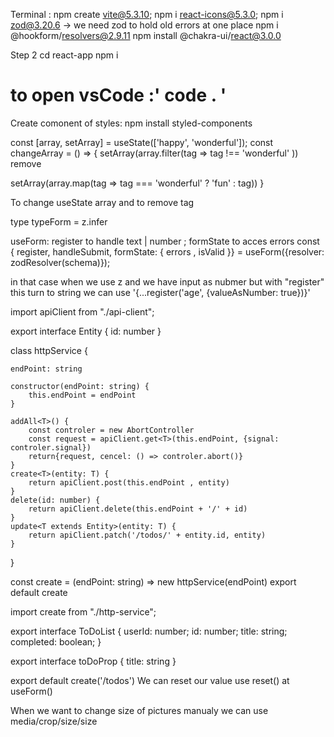 Terminal : 
npm create vite@5.3.10;
npm i react-icons@5.3.0;
npm i zod@3.20.6 -> we need zod to hold old errors at one place
npm i @hookform/resolvers@2.9.11
npm install @chakra-ui/react@3.0.0 


Step 2 
cd react-app
npm i

to open vsCode :' code . '
=================
Create comonent of styles:
npm install styled-components 


const [array, setArray] = useState(['happy', 'wonderful']);
const changeArray = () => {
   setArray(array.filter(tag => tag !== 'wonderful' )) remove

   setArray(array.map(tag => tag === 'wonderful' ? 'fun' : tag))
}

To change useState array and to remove tag


   type typeForm = z.infer<typeof schema>

useForm: 
register to handle text | number ; formState to acces errors
const {
  register, 
  handleSubmit, 
  formState: { errors , isValid }} = useForm<typeDate>({resolver: zodResolver(schema)});

in that case when we use z and we have input as nubmer but with "register" this turn to string we can use 
'{...register('age', {valueAsNumber: true})}'


import apiClient from "./api-client";

export interface Entity {
    id: number
}

class httpService {

    endPoint: string

    constructor(endPoint: string) {
        this.endPoint = endPoint
    }

    addAll<T>() {
        const controler = new AbortController
        const request = apiClient.get<T>(this.endPoint, {signal: controler.signal})
        return{request, cencel: () => controler.abort()}
    }
    create<T>(entity: T) {
        return apiClient.post(this.endPoint , entity)
    }
    delete(id: number) {
        return apiClient.delete(this.endPoint + '/' + id)
    }
    update<T extends Entity>(entity: T) {
        return apiClient.patch('/todos/' + entity.id, entity)
    }
}

const create = (endPoint: string) => new httpService(endPoint)
export default create


import create from "./http-service";

export interface ToDoList {
    userId: number;
    id: number;
    title: string;
    completed: boolean;
  }

  export interface toDoProp {
    title: string 
  }

export default create('/todos')
We can reset our value use reset() at useForm()

When we want to change size of pictures manualy we can use media/crop/size/size
